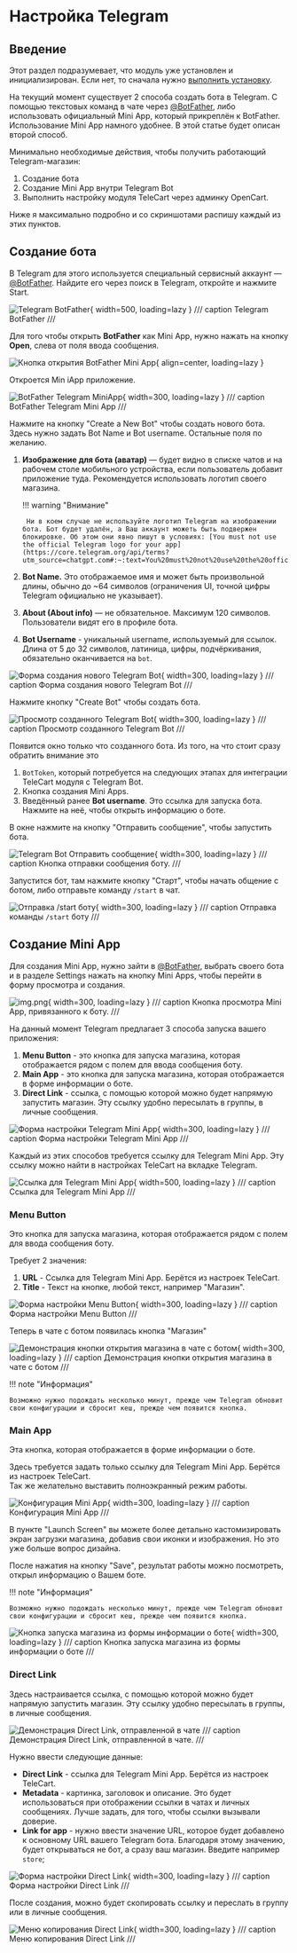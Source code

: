 # Настройка Telegram

## Введение

Этот раздел подразумевает, что модуль уже установлен и инициализирован. Если нет, то сначала нужно [выполнить установку](install.md).

На текущий момент существует 2 способа создать бота в Telegram. С помощью текстовых команд в чате через [@BotFather](https://t.me/botfather), либо использовать официальный Mini App, который прикреплён к BotFather. Использование Mini App намного удобнее. В этой статье будет описан второй способ.

Минимально необходимые действия, чтобы получить работающий Telegram-магазин:

1. Создание бота
2. Создание Mini App внутри Telegram Bot
3. Выполнить настройку модуля TeleCart через админку OpenCart.

Ниже я максимально подробно и со скриншотами распишу каждый из этих пунктов.

## Создание бота

В Telegram для этого используется специальный сервисный аккаунт — [@BotFather](https://t.me/botfather).
Найдите его через поиск в Telegram, откройте и нажмите Start.

![Telegram BotFather](images/telegram-bot-father.png){ width=500, loading=lazy }
 /// caption
Telegram BotFather
///

Для того чтобы открыть **BotFather** как Mini App, нужно нажать на кнопку **Open**, слева от поля ввода сообщения. 

![Кнопка открытия BotFather Mini App](images/bot_father_miniapp_btn.png){ align=center, loading=lazy }

Откроется Min iApp приложение.

![BotFather Telegram MiniApp](images/telegram_botfather_miniapp.png){ width=300, loading=lazy }
/// caption
BotFather Telegram Mini App
///

Нажмите на кнопку "Create a New Bot" чтобы создать нового бота. Здесь нужно задать Bot Name и Bot username. Остальные поля по желанию.  

1. **Изображение для бота (аватар)** — будет видно в списке чатов и на рабочем столе мобильного устройства, если пользователь добавит приложение туда. Рекомендуется использовать логотип своего магазина.

    !!! warning "Внимание"

        Ни в коем случае не используйте логотип Telegram на изображении бота. Бот будет удалён, а Ваш аккаунт можеть быть подвержен блокировке. Об этом они явно пишут в условиях: [You must not use the official Telegram logo for your app](https://core.telegram.org/api/terms?utm_source=chatgpt.com#:~:text=You%20must%20not%20use%20the%20official%20Telegram%20logo%20for%20your%20app) 

2. **Bot Name.** Это отображаемое имя и может быть произвольной длины, обычно до ~64 символов (ограничения UI, точной цифры Telegram официально не указывает).
3. **About (About info)** — не обязательное. Максимум 120 символов. Пользователи видят его в профиле бота.
4. **Bot Username** - уникальный username, используемый для ссылок. Длина от 5 до 32 символов, латиница, цифры, подчёркивания, обязательно оканчивается на `bot`.

![Форма создания нового Telegram Bot](images/new_telegram_bot_form.png){ width=300, loading=lazy }
/// caption
Форма создания нового Telegram Bot
///

Нажмите кнопку "Create Bot" чтобы создать бота.

![Просмотр созданного Telegram Bot](images/created_tg_bot.png){ width=300, loading=lazy }
/// caption
Просмотр созданного Telegram Bot
///

Появится окно только что созданного бота. Из того, на что стоит сразу обратить внимание это

1. `BotToken`, который потребуется на следующих этапах для интеграции TeleCart модуля с Telegram Bot.
2. Кнопка создания Mini Apps.
3. Введённый ранее **Bot username**. Это ссылка для запуска бота. Нажмите на неё, чтобы открыть информацию о боте.

В окне нажмите на кнопку "Отправить сообщение", чтобы запустить бота.

![Telegram Bot Отправить сообщение](images/tg_bot_send_message_btn.png){ width=300, loading=lazy }
/// caption
Кнопка отправки сообщения боту.
///

Запустится бот, там нажмите кнопку "Старт", чтобы начать общение с ботом, либо отправьте команду `/start` в чат.

![Отправка /start боту](images/tg_bot_start.png){ width=300, loading=lazy }
/// caption
Отправка команды `/start` боту
///


## Создание Mini App

Для создания Mini App, нужно зайти в [@BotFather](https://t.me/botfather), выбрать своего бота и в разделе Settings нажать на кнопку Mini Apps, чтобы перейти в форму просмотра и создания.

![img.png](images/create_mini_app_btn.png){ width=300, loading=lazy }
/// caption
Кнопка просмотра Mini App, привязанного к боту.
///

На данный момент Telegram предлагает 3 способа запуска вашего приложения:

1. **Menu Button** - это кнопка для запуска магазина, которая отображается рядом с полем для ввода сообщения боту.
2. **Main App** - это кнопка для запуска магазина, которая отображается в форме информации о боте.
3. **Direct Link** - ссылка, с помощью которой можно будет напрямую запустить магазин. Эту ссылку удобно пересылать в группы, в личные сообщения.

![Форма настройки Telegram Mini App](images/tg_mini_app_exec.png){ width=300, loading=lazy }
/// caption
Форма настройки Telegram Mini App
///

Каждый из этих способов требуется ссылку для Telegram Mini App. Эту ссылку можно найти в настройках TeleCart на вкладке Telegram.

![Ссылка для Telegram Mini App](images/telecart-tg-mini-app-url.png){ width=500, loading=lazy }
/// caption
Ссылка для Telegram Mini App
///

### Menu Button 

Это кнопка для запуска магазина, которая отображается рядом с полем для ввода сообщения боту.

Требует 2 значения:

1. **URL** - Ссылка для Telegram Mini App. Берётся из настроек TeleCart.
2. **Title** - Текст на кнопке, любой текст, например "Магазин".

![Форма настройки Menu Button](images/tg-menu-btn-form.png){ width=300, loading=lazy }
/// caption
Форма настройки Menu Button
///

Теперь в чате с ботом появилась кнопка "Магазин"

![Демонстрация кнопки открытия магазина в чате с ботом](images/tg-bot-menu-btn.png){ width=300, loading=lazy }
/// caption
Демонстрация кнопки открытия магазина в чате с ботом
///

!!! note "Информация"
    
    Возможно нужно подождать несколько минут, прежде чем Telegram обновит свои конфигурации и сбросит кеш, прежде чем появится кнопка.

### Main App

Эта кнопка, которая отображается в форме информации о боте.

Здесь требуется задать только ссылку для Telegram Mini App. Берётся из настроек TeleCart.  
Так же желательно выставить полноэкранный режим работы.

![Конфигурация Mini App](images/main_app_conf.png){ width=300, loading=lazy }
/// caption
Конфигурация Mini App
///

В пункте "Launch Screen" вы можете более детально кастомизировать экран загрузки магазина, добавив свои иконки и изображения.
Но это уже больше вопрос дизайна.

После нажатия на кнопку "Save", результат работы можно посмотреть, открыл информацию о Вашем боте. 

!!! note "Информация"
    
    Возможно нужно подождать несколько минут, прежде чем Telegram обновит свои конфигурации и сбросит кеш, прежде чем появится кнопка.

![Кнопка запуска магазина из формы информации о боте](images/tg-direct-link-config-form.png){ width=300, loading=lazy }
/// caption
Кнопка запуска магазина из формы информации о боте
///

### Direct Link

Здесь настраивается ссылка, с помощью которой можно будет напрямую запустить магазин. Эту ссылку удобно пересылать в группы, в личные сообщения.

![Демонстрация Direct Link, отправленной в чате](tg-direct-link-example.png)
/// caption
Демонстрация Direct Link, отправленной в чате.
///

Нужно ввести следующие данные:

* **Direct Link** - ссылка для Telegram Mini App. Берётся из настроек TeleCart.
* **Metadata** - картинка, заголовок и описание. Это будет использоваться при отображении ссылки в чатах и личных сообщениях. Лучше задать, для того, чтобы ссылки вызывали доверие.
* **Link for app** - нужно ввести значение URL, которое будет добавлено к основному URL вашего Telegram бота. Благодаря этому значению, будет открываться не бот, а сразу ваш магазин. Введите например `store`;

![Форма настройки Direct Link](images/tg-direct-link-form-config.png){ width=300, loading=lazy }
/// caption
Форма настройки Direct Link
///


После создания, можно будет скопировать ссылку и переслать в группу или в личные сообщения.

![Меню копирования Direct Link](images/tg-copy-direct-link.png){ width=300, loading=lazy }
/// caption
Меню копирования Direct Link
///